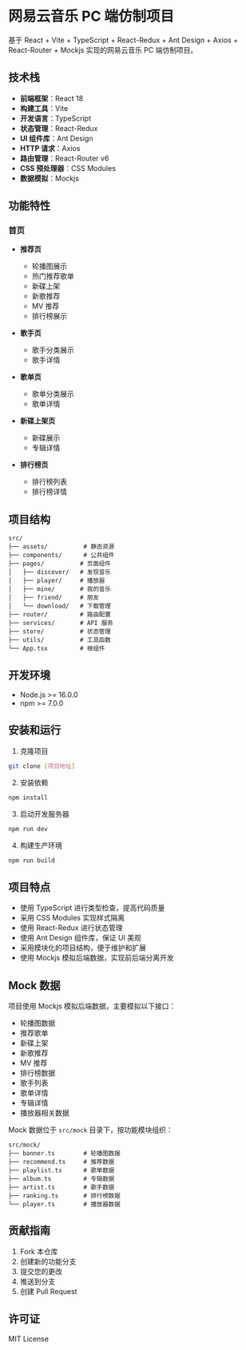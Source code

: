 # 网易云音乐 PC 端仿制项目

基于 React + Vite + TypeScript + React-Redux + Ant Design + Axios + React-Router + Mockjs 实现的网易云音乐 PC 端仿制项目。

## 技术栈

- **前端框架**：React 18
- **构建工具**：Vite
- **开发语言**：TypeScript
- **状态管理**：React-Redux
- **UI 组件库**：Ant Design
- **HTTP 请求**：Axios
- **路由管理**：React-Router v6
- **CSS 预处理器**：CSS Modules
- **数据模拟**：Mockjs

## 功能特性

### 首页

- **推荐页**

  - 轮播图展示
  - 热门推荐歌单
  - 新碟上架
  - 新歌推荐
  - MV 推荐
  - 排行榜展示

- **歌手页**

  - 歌手分类展示
  - 歌手详情

- **歌单页**

  - 歌单分类展示
  - 歌单详情

- **新碟上架页**

  - 新碟展示
  - 专辑详情

- **排行榜页**

  - 排行榜列表
  - 排行榜详情

## 项目结构

```
src/
├── assets/          # 静态资源
├── components/      # 公共组件
├── pages/          # 页面组件
│   ├── discover/   # 发现音乐
│   ├── player/     # 播放器
│   ├── mine/       # 我的音乐
│   ├── friend/     # 朋友
│   └── download/   # 下载管理
├── router/         # 路由配置
├── services/       # API 服务
├── store/          # 状态管理
├── utils/          # 工具函数
└── App.tsx         # 根组件
```

## 开发环境

- Node.js >= 16.0.0
- npm >= 7.0.0

## 安装和运行

1. 克隆项目

```bash
git clone [项目地址]
```

2. 安装依赖

```bash
npm install
```

3. 启动开发服务器

```bash
npm run dev
```

4. 构建生产环境

```bash
npm run build
```

## 项目特点

- 使用 TypeScript 进行类型检查，提高代码质量
- 采用 CSS Modules 实现样式隔离
- 使用 React-Redux 进行状态管理
- 使用 Ant Design 组件库，保证 UI 美观
- 采用模块化的项目结构，便于维护和扩展
- 使用 Mockjs 模拟后端数据，实现前后端分离开发

## Mock 数据

项目使用 Mockjs 模拟后端数据，主要模拟以下接口：

- 轮播图数据
- 推荐歌单
- 新碟上架
- 新歌推荐
- MV 推荐
- 排行榜数据
- 歌手列表
- 歌单详情
- 专辑详情
- 播放器相关数据

Mock 数据位于 `src/mock` 目录下，按功能模块组织：

```
src/mock/
├── banner.ts        # 轮播图数据
├── recommend.ts     # 推荐数据
├── playlist.ts      # 歌单数据
├── album.ts         # 专辑数据
├── artist.ts        # 歌手数据
├── ranking.ts       # 排行榜数据
└── player.ts        # 播放器数据
```

## 贡献指南

1. Fork 本仓库
2. 创建新的功能分支
3. 提交您的更改
4. 推送到分支
5. 创建 Pull Request

## 许可证

MIT License
